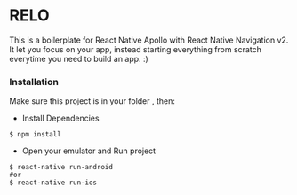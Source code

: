 # RELO

This is a boilerplate for React Native Apollo with React Native Navigation v2. It let you focus on your app, instead starting everything from scratch everytime you need to build an app. :)

### Installation

Make sure this project is in your folder , then:

- Install Dependencies

```
$ npm install
```

- Open your emulator and Run project

```
$ react-native run-android 
#or
$ react-native run-ios
```
